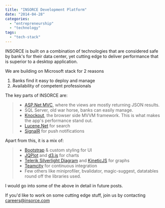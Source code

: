 ```yaml
---
title: "INSORCE Development Platform"
date: "2014-04-28"
categories: 
  - "entrepreneurship"
  - "technology"
tags: 
  - "tech-stack"
---
```


INSORCE is built on a combination of technologies that are considered safe by bank's for their data center, yet cutting edge to deliver performance that is superior to a desktop application.

We are building on Microsoft stack for 2 reasons

1. Banks find it easy to deploy and manage
2. Availability of competent professionals

The key parts of INSORCE are:

> - [ASP.Net MVC](http://www.asp.net/mvc), where the views are mostly returning JSON results.
> - SQL Server, old war horse, banks can easily manage.
> - [Knockout](http://knockoutjs.com/), the browser side MVVM framework. This is what makes the app's performance stand out.
> - [Lucene.Net](http://lucenenet.apache.org/) for search
> - [SignalR](http://www.asp.net/signalr) for push notifications

Apart from this, it is a mix of:

> - [Bootstrap](http://getbootstrap.com) & custom styling for UI
> - [JQPlot](http://www.jqplot.com/) and [d3.js](http://d3js.org/) for charts
> - [Telerik Silverlight Diagram](http://www.telerik.com/products/silverlight/diagrams.aspx) and [KineticJS](http://kineticjs.com/) for graphs
> - [Teamcity](http://www.jetbrains.com/teamcity/) for continuous integration
> - Few others like miniprofiler, bvalidator, magic-suggest, datatables round off the libraries used.

I would go into some of the above in detail in future posts.

If you'd like to work on some cutting edge stuff, join us by contacting [careers@insorce.com](mailto:careers@insorce.com "Work with INSORCE")
